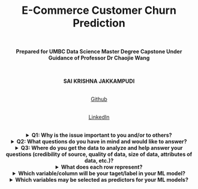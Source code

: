 <!DOCTYPE html>
<html>
<head>
    <title></title>
    <style>
        body {
            text-align: center;
        }
    </style>
</head>
<body>
    <center><h1>E-Commerce Customer Churn Prediction</h1></center><br>
    <p><strong><center>Prepared for UMBC Data Science Master Degree Capstone Under Guidance of Professor Dr Chaojie Wang</center></strong></p><br>
    <center><strong><p><center>SAI KRISHNA JAKKAMPUDI</center></p></strong></center><br>
    <center><a href="https://github.com/saikrishna-jakkampudi" target="_blank">Github</a></center><br>
    <p><center><a href="https://www.linkedin.com/in/saikrishnajakkampudi/" target="_blank">LinkedIn</a></center></p><br>
</body>
</html>


<details>
<summary><strong>Q1: Why is the issue important to you and/or to others?</strong></summary>

It is a critical analysis for us and companies because they directly impact revenue and profitability.By understanding and anticipating customer churn, businesses can implement targeted retention strategies, reduce customer acquisition costs, make data-driven decisions, maintain a competitive edge, and ultimately maximize profitability.

</details>


<details>
<summary><strong>Q2: What questions do you have in mind and would like to answer?</strong></summary>

a. Identifying specific customer segments or individuals who are likely to churn is crucial for targeted retention efforts.

b. Understanding the behaviors, patterns, or triggers that precede customer churn can help in proactive intervention.

c. Analyzing past efforts and their impact can guide the selection of retention tactics that yield the best results.

d. Assessing the financial impact of retaining customers versus losing them provides insight into the value of churn reduction efforts.

</details>

<details>
<summary><strong>Q3: Where do you get the data to analyze and help answer your questions (credibility of source, quality of data, size of data, attributes of data, etc.)?</strong></summary>

**Data source**: [Kaggle - E-commerce Customer Churn Analysis and Prediction](https://www.kaggle.com/datasets/ankitverma2010/ecommerce-customer-churn-analysis-and-prediction)

- **Credibility of source**: The data is sourced from Kaggle, a reputable platform for datasets and data-related projects, known for its quality datasets contributed by the community.

- **Quality of data**: The dataset appears to be well-maintained and documented, providing a comprehensive set of features for analysis.

- **Size of data**: The dataset contains 5630 records, which is a reasonably sized dataset suitable for analysis.

- **Attributes of data**:
  - CustomerID
  - Churn
  - Tenure
  - PreferredLoginDevice
  - CityTier
  - WarehouseToHome
  - PreferredPaymentMode
  - Gender
  - HourSpendOnApp
  - NumberOfDeviceRegistered
  - PreferedOrderCat
  - SatisfactionScore
  - MaritalStatus
  - NumberOfAddress
  - Complain
  - OrderAmountHikeFromlastYear
  - CouponUsed
  - OrderCount
  - DaySinceLastOrder
  - CashbackAmount

</details>

<details>
    <summary><strong>What does each row represent?</strong></summary>

**Data Dictionary**

| Column Name                     | Description                                        |
|---------------------------------|----------------------------------------------------|
| E Comm CustomerID               | Unique customer ID                                 |
| E Comm Churn                    | Churn Flag                                         |
| E Comm Tenure                   | Tenure of customer in the organization             |
| E Comm PreferredLoginDevice     | Preferred login device of the customer             |
| E Comm CityTier                 | City tier                                          |
| E Comm WarehouseToHome         | Distance between warehouse and customer's home     |
| E Comm PreferredPaymentMode     | Preferred payment method of the customer           |
| E Comm Gender                   | Gender of the customer                             |
| E Comm HourSpendOnApp           | Number of hours spent on mobile app or website    |
| E Comm NumberOfDeviceRegistered | Total number of devices registered for a customer  |
| E Comm PreferedOrderCat         | Preferred order category in the last month         |
| E Comm SatisfactionScore        | Customer satisfaction score                        |
| E Comm MaritalStatus            | Marital status of the customer                     |
| E Comm NumberOfAddress          | Total number of addresses added by the customer   |
| E Comm Complain                 | Complaint raised in the last month                 |
| E Comm OrderAmountHikeFromLastYear | Percentage increase in order amount from last year |
| E Comm CouponUsed               | Total number of coupons used in the last month    |
| E Comm OrderCount               | Total number of orders placed in the last month   |
| E Comm DaySinceLastOrder        | Days since the last order by the customer         |
| E Comm CashbackAmount           | Average cashback in the last month                 |

</details>


<details>
<summary><strong>Which variable/column will be your taget/label in your ML model?</strong></summary><br>
    Customer Churn is the most effective target variable for creating machine-learning models from the dataset. It is a binary variable that machine learning systems can classify with ease. Additionally, there is plenty of information and study on the subject because customer turnover is a regular and significant issue for organizations to address.
</details>

<details>
<summary><strong>Which variables may be selected as predictors for your ML models?</strong></summary>

<table align = left>
  <tr>
    <th>#</th>
    <th>Predictors</th>
  </tr>
  <tr>
    <td>1</td>
    <td>Tenure</td>
  </tr>
  <tr>
    <td>2</td>
    <td>WarehouseToHome</td>
  </tr>
  <tr>
    <td>3</td>
    <td>OrderAmountHikeFromlastYear</td>
  </tr>
  <tr>
    <td>4</td>
    <td>CashbackAmount</td>
  </tr>
  <tr>
    <td>5</td>
    <td>avg_cashbk_per_order</td>
  </tr>
</table>

</details>



```python

```
